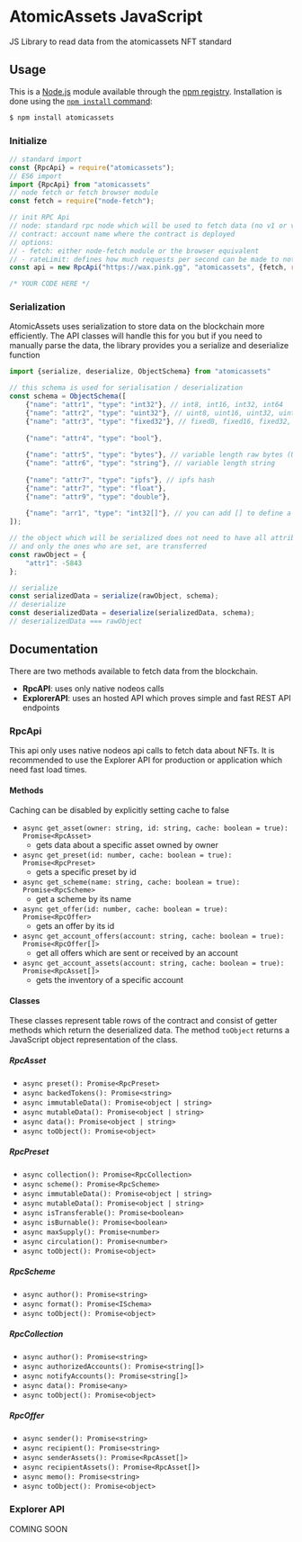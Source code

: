 # AtomicAssets JavaScript

JS Library to read data from the atomicassets NFT standard

## Usage

This is a [Node.js](https://nodejs.org/en/) module available through the
[npm registry](https://www.npmjs.com/). Installation is done using the
[`npm install` command](https://docs.npmjs.com/getting-started/installing-npm-packages-locally):

```sh
$ npm install atomicassets
```

### Initialize

```javascript
// standard import
const {RpcApi} = require("atomicassets");
// ES6 import
import {RpcApi} from "atomicassets"
// node fetch or fetch browser module
const fetch = require("node-fetch");

// init RPC Api
// node: standard rpc node which will be used to fetch data (no v1 or v2 history needed)
// contract: account name where the contract is deployed
// options:
// - fetch: either node-fetch module or the browser equivalent
// - rateLimit: defines how much requests per second can be made to not exceed the rate limit of the node
const api = new RpcApi("https://wax.pink.gg", "atomicassets", {fetch, rateLimit: 4});

/* YOUR CODE HERE */
```

### Serialization

AtomicAssets uses serialization to store data on the blockchain more efficiently. 
The API classes will handle this for you but if you need to manually parse the data,
the library provides you a serialize and deserialize function

```javascript
import {serialize, deserialize, ObjectSchema} from "atomicassets"

// this schema is used for serialisation / deserialization
const schema = ObjectSchema([
    {"name": "attr1", "type": "int32"}, // int8, int16, int32, int64
    {"name": "attr2", "type": "uint32"}, // uint8, uint16, uint32, uint64
    {"name": "attr3", "type": "fixed32"}, // fixed8, fixed16, fixed32, fixed64
    
    {"name": "attr4", "type": "bool"},
    
    {"name": "attr5", "type": "bytes"}, // variable length raw bytes (UInt8Array)
    {"name": "attr6", "type": "string"}, // variable length string
    
    {"name": "attr7", "type": "ipfs"}, // ipfs hash
    {"name": "attr7", "type": "float"}, 
    {"name": "attr9", "type": "double"},
    
    {"name": "arr1", "type": "int32[]"}, // you can add [] to define a type array
]);

// the object which will be serialized does not need to have all attributes
// and only the ones who are set, are transferred
const rawObject = {
    "attr1": -5843
};

// serialize
const serializedData = serialize(rawObject, schema);
// deserialize
const deserializedData = deserialize(serializedData, schema);
// deserializedData === rawObject
```

## Documentation

There are two methods available to fetch data from the blockchain.

* **RpcAPI**: uses only native nodeos calls
* **ExplorerAPI**: uses an hosted API which proves simple and fast REST API endpoints

### RpcApi

This api only uses native nodeos api calls to fetch data about NFTs. 
It is recommended to use the Explorer API for production or application which need fast load times.

#### Methods

Caching can be disabled by explicitly setting cache to false

* `async get_asset(owner: string, id: string, cache: boolean = true): Promise<RpcAsset>`
  * gets data about a specific asset owned by owner
* `async get_preset(id: number, cache: boolean = true): Promise<RpcPreset>`
  * gets a specific preset by id
* `async get_scheme(name: string, cache: boolean = true): Promise<RpcScheme>`
  * get a scheme by its name
* `async get_offer(id: number, cache: boolean = true): Promise<RpcOffer>`
  * gets an offer by its id
* `async get_account_offers(account: string, cache: boolean = true): Promise<RpcOffer[]>`
  * get all offers which are sent or received by an account
* `async get_account_assets(account: string, cache: boolean = true): Promise<RpcAsset[]>`
  * gets the inventory of a specific account
  
#### Classes

These classes represent table rows of the contract and consist of getter methods
which return the deserialized data.
The method `toObject` returns a JavaScript object representation of the class. 

##### RpcAsset

* `async preset(): Promise<RpcPreset>`
* `async backedTokens(): Promise<string>`
* `async immutableData(): Promise<object | string>`
* `async mutableData(): Promise<object | string>`
* `async data(): Promise<object | string>`
* `async toObject(): Promise<object>`

##### RpcPreset

* `async collection(): Promise<RpcCollection>`
* `async scheme(): Promise<RpcScheme>`
* `async immutableData(): Promise<object | string>`
* `async mutableData(): Promise<object | string>`
* `async isTransferable(): Promise<boolean>`
* `async isBurnable(): Promise<boolean>`
* `async maxSupply(): Promise<number>`
* `async circulation(): Promise<number>`
* `async toObject(): Promise<object>`

##### RpcScheme
* `async author(): Promise<string>`
* `async format(): Promise<ISchema>`
* `async toObject(): Promise<object>`

##### RpcCollection
* `async author(): Promise<string>`
* `async authorizedAccounts(): Promise<string[]>`
* `async notifyAccounts(): Promise<string[]>`
* `async data(): Promise<any>`
* `async toObject(): Promise<object>`

##### RpcOffer
* `async sender(): Promise<string>`
* `async recipient(): Promise<string>`
* `async senderAssets(): Promise<RpcAsset[]>`
* `async recipientAssets(): Promise<RpcAsset[]>`
* `async memo(): Promise<string>`
* `async toObject(): Promise<object>`

### Explorer API

COMING SOON
